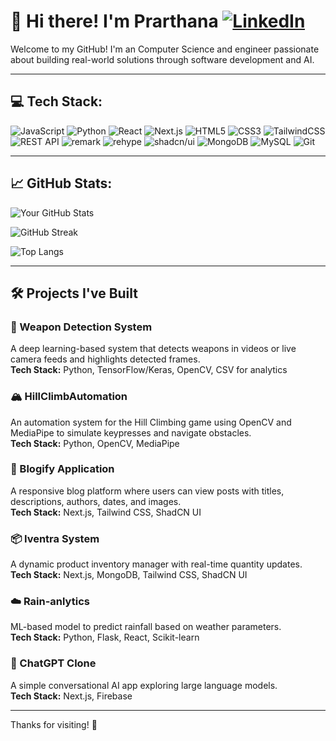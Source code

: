 # 👋 Hi there! I'm Prarthana  [![LinkedIn](https://img.shields.io/badge/LinkedIn-0077B5?style=for-the-badge&logo=linkedin&logoColor=white)](https://linkedin.com/in/prarthana-bhalerao)

Welcome to my GitHub! I'm an Computer Science and engineer passionate about building real-world solutions through software development and AI.

---

## 💻 Tech Stack:

![JavaScript](https://img.shields.io/badge/JavaScript-323330?style=for-the-badge&logo=javascript&logoColor=F7DF1E)
![Python](https://img.shields.io/badge/Python-3776AB?style=for-the-badge&logo=python&logoColor=white)
![React](https://img.shields.io/badge/React-20232A?style=for-the-badge&logo=react&logoColor=61DAFB)
![Next.js](https://img.shields.io/badge/Next.js-000000?style=for-the-badge&logo=nextdotjs&logoColor=white)
![HTML5](https://img.shields.io/badge/HTML5-E34F26?style=for-the-badge&logo=html5&logoColor=white)
![CSS3](https://img.shields.io/badge/CSS3-1572B6?style=for-the-badge&logo=css3&logoColor=white)
![TailwindCSS](https://img.shields.io/badge/TailwindCSS-38B2AC?style=for-the-badge&logo=tailwind-css&logoColor=white)
![REST API](https://img.shields.io/badge/REST%20API-005571?style=for-the-badge)
![remark](https://img.shields.io/badge/remark-%23008080?style=for-the-badge&logo=markdown&logoColor=white)
![rehype](https://img.shields.io/badge/rehype-%23CC3300?style=for-the-badge&logo=html5&logoColor=white)
![shadcn/ui](https://img.shields.io/badge/shadcn%2Fui-%23202020?style=for-the-badge&logo=radixui&logoColor=white)
![MongoDB](https://img.shields.io/badge/MongoDB-47A248?style=for-the-badge&logo=mongodb&logoColor=white)
![MySQL](https://img.shields.io/badge/MySQL-4479A1?style=for-the-badge&logo=mysql&logoColor=white)
![Git](https://img.shields.io/badge/Git-F05032?style=for-the-badge&logo=git&logoColor=white)



---

## 📈 GitHub Stats:

![Your GitHub Stats](https://github-readme-stats.vercel.app/api?username=prarthna1712&show_icons=true&theme=tokyonight&count_private=true&cache_seconds=1800)

![GitHub Streak](https://streak-stats.demolab.com/?user=prarthna1712&theme=tokyonight)

![Top Langs](https://github-readme-stats.vercel.app/api/top-langs/?username=prarthna1712&layout=compact&theme=tokyonight)



---
## 🛠️ Projects I've Built
### 🔫 Weapon Detection System
A deep learning-based system that detects weapons in videos or live camera feeds and highlights detected frames.  
**Tech Stack:** Python, TensorFlow/Keras, OpenCV, CSV for analytics

### 🏔️ HillClimbAutomation
An automation system for the Hill Climbing game using OpenCV and MediaPipe to simulate keypresses and navigate obstacles.  
**Tech Stack:** Python, OpenCV, MediaPipe

### 📝 Blogify Application
A responsive blog platform where users can view posts with titles, descriptions, authors, dates, and images.  
**Tech Stack:** Next.js, Tailwind CSS, ShadCN UI

### 📦 Iventra System
A dynamic product inventory manager with real-time quantity updates.  
**Tech Stack:** Next.js, MongoDB, Tailwind CSS, ShadCN UI

### ☁️ Rain-anlytics 
ML-based model to predict rainfall based on weather parameters.  
**Tech Stack:** Python, Flask, React, Scikit-learn

### 💬 ChatGPT Clone
A simple conversational AI app exploring large language models.  
**Tech Stack:** Next.js, Firebase




---

Thanks for visiting! 🌟
